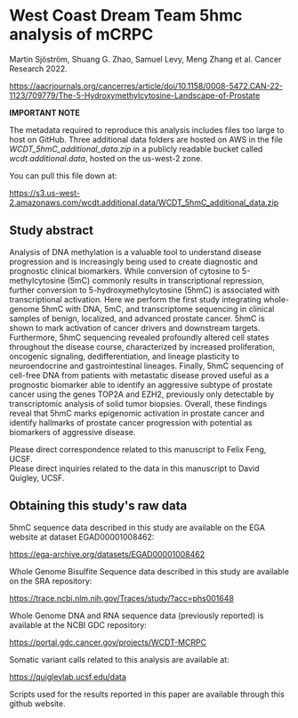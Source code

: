 # West Coast Dream Team 5hmc analysis of mCRPC

Martin Sjöström, Shuang G. Zhao, Samuel Levy, Meng Zhang et al. Cancer Research 2022.

https://aacrjournals.org/cancerres/article/doi/10.1158/0008-5472.CAN-22-1123/709779/The-5-Hydroxymethylcytosine-Landscape-of-Prostate

**IMPORTANT NOTE**  

The metadata required to reproduce this analysis includes files too large to host on GitHub. Three additional data folders are hosted on AWS in the 
file *WCDT_5hmC_additional_data.zip* in a publicly readable bucket called *wcdt.additional.data*, hosted on the us-west-2 zone.

You can pull this file down at:

https://s3.us-west-2.amazonaws.com/wcdt.additional.data/WCDT_5hmC_additional_data.zip

## Study abstract

Analysis of DNA methylation is a valuable tool to understand disease progression and is increasingly being used to create diagnostic and prognostic clinical biomarkers. While conversion of cytosine to 5-methylcytosine (5mC) commonly results in transcriptional repression, further conversion to 5-hydroxymethylcytosine (5hmC) is associated with transcriptional activation. Here we perform the first study integrating whole-genome 5hmC with DNA, 5mC, and transcriptome sequencing in clinical samples of benign, localized, and advanced prostate cancer. 5hmC is shown to mark activation of cancer drivers and downstream targets. Furthermore, 5hmC sequencing revealed profoundly altered cell states throughout the disease course, characterized by increased proliferation, oncogenic signaling, dedifferentiation, and lineage plasticity to neuroendocrine and gastrointestinal lineages. Finally, 5hmC sequencing of cell-free DNA from patients with metastatic disease proved useful as a prognostic biomarker able to identify an aggressive subtype of prostate cancer using the genes TOP2A and EZH2, previously only detectable by transcriptomic analysis of solid tumor biopsies. Overall, these findings reveal that 5hmC marks epigenomic activation in prostate cancer and identify hallmarks of prostate cancer progression with potential as biomarkers of aggressive disease.

Please direct correspondence related to this manuscript to Felix Feng, UCSF.  
Please direct inquiries related to the data in this manuscript to David Quigley, UCSF.

## Obtaining this study's raw data

5hmC sequence data described in this study are available on the EGA website at dataset EGAD00001008462:

https://ega-archive.org/datasets/EGAD00001008462

Whole Genome Bisulfite Sequence data described in this study are available on the SRA repository:

https://trace.ncbi.nlm.nih.gov/Traces/study/?acc=phs001648

Whole Genome DNA and RNA sequence data (previously reported) is available at the NCBI GDC repository:

https://portal.gdc.cancer.gov/projects/WCDT-MCRPC

Somatic variant calls related to this analysis are available at:

https://quigleylab.ucsf.edu/data

Scripts used for the results reported in this paper are available through this github website.

